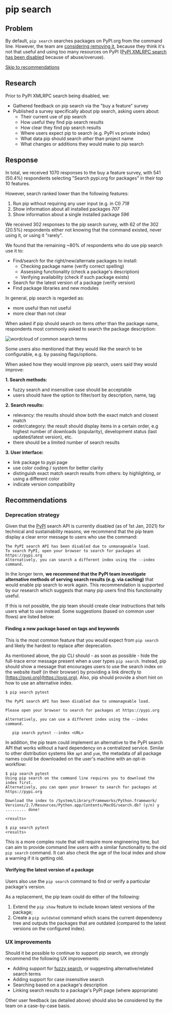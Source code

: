 # pip search

## Problem

By default, `pip search` searches packages on PyPI.org from the command line. However, the team are [considering removing it](https://github.com/pypa/pip/issues/5216), because they think it's not that useful and using too many resources on PyPI ([PyPI XMLRPC search has been disabled](https://status.python.org/incidents/grk0k7sz6zkp) because of abuse/overuse).

[Skip to recommendations](#recommendations)

## Research

Prior to PyPI XMLRPC search being disabled, we:

- Gathered feedback on pip search via the "buy a feature" survey
- Published a survey specifically about pip search, asking users about:
  - Their current use of pip search
  - How useful they find pip search results
  - How clear they find pip search results
  - Where users expect pip to search (e.g. PyPI vs private index)
  - What data pip should search _other_ than project name
  - What changes or additions they would make to pip search

## Response

In total, we received 1070 responses to the buy a feature survey, with 541 (50.4%) respondents selecting "Search pypi.org for packages" in their top 10 features.

However, search ranked lower than the following features:

1. Run pip without requiring any user input (e.g. in CI) _718_
2. Show information about all installed packages _707_
3. Show information about a single installed package _596_

We received 302 responses to the pip search survey, with 62 of the 302 (20.5%) respondents either not knowing that the command existed, never using it, or using it "rarely".

We found that the remaining ~80% of respondents who do use pip search use it to:

- Find/search for the right/new/alternate packages to install:
  - Checking package name (verify correct spelling)
  - Assessing functionality (check a package's description)
  - Verifying availability (check if such package exists)
- Search for the latest version of a package (verify version)
- Find package libraries and new modules

In general, pip search is regarded as:

- more useful than not useful
- more clear than not clear

When asked if pip should search on items _other_ than the package name, respondents most commonly asked to search the package description:

![wordcloud of common search terms](https://i.imgur.com/lxS2TG6.png)

Some users also mentioned that they would like the search to be configurable, e.g. by passing flags/options.

When asked how they would improve pip search, users said they would improve:

**1. Search methods:**

- fuzzy search and insensitive case should be acceptable
- users should have the option to filter/sort by description, name, tag

**2. Search results:**

- relevancy: the results should show both the exact match and closest match
- order/category: the result should display items in a certain order, e.g highest number of downloads (popularity), development status (last updated/latest version), etc.
- there should be a limited number of search results

**3. User interface:**

- link package to pypi page
- use color coding / system for better clarity
- distinguish exact match search results from others: by highlighting, or using a different color
- indicate version compatibility

## Recommendations

### Deprecation strategy

Given that the [PyPI](https://pypi.org/pypi) search API is currently disabled (as of 1st Jan, 2021) for technical and sustainability reasons, we recommend that the pip team display a clear error message to users who use the command:

```
The PyPI search API has been disabled due to unmanageable load.
To search PyPI, open your browser to search for packages at https://pypi.org
Alternatively, you can search a different index using the --index command.
```

In the longer term, **we recommend that the PyPI team investigate alternative methods of serving search results (e.g. via caching)** that would enable pip search to work again. This recommendation is supported by our research which suggests that many pip users find this functionality useful.

If this is not possible, the pip team should create clear instructions that tells users what to use instead. Some suggestions (based on common user flows) are listed below:

#### Finding a new package based on tags and keywords

This is the most common feature that you would expect from `pip search` and likely the hardest to replace after deprecation.

As mentioned above, the pip CLI should - as soon as possible - hide the full-trace error message present when a user types `pip search`. Instead, pip should show a message that encourages users to use the search index on the website itself (in their browser) by providing a link directly to [https://pypi.org](https://pypi.org). Also, pip should provide a short hint on how to use an alternative index.

```
$ pip search pytest

The PyPI search API has been disabled due to unmanageable load.

Please open your browser to search for packages at https://pypi.org

Alternatively, you can use a different index using the --index command.

   pip search pytest --index <URL>
```

In addition, the pip team could implement an alternative to the PyPI search API that works without a hard dependency on a centralized service. Similar to other distribution systems like `apt` and `yum`, the metadata of all package names could be downloaded on the user's machine with an opt-in workflow:

```
$ pip search pytest
Using pip search on the command line requires you to download the index first.
Alternatively, you can open your browser to search for packages at https://pypi.org

Download the index to /System/Library/Frameworks/Python.framework/
Versions/2.7/Resources/Python.app/Contents/MacOS/search.db? (y/n) y
......... done!

<results>

$ pip search pytest
<results>
```

This is a more complex route that will require more engineering time, but can aim to provide command line users with a similar functionality to the old `pip search` command. It can also check the age of the local index and show a warning if it is getting old.

#### Verifying the latest version of a package

Users also use the `pip search` command to find or verify a particular package's version.

As a replacement, the pip team could do either of the following:

1. Extend the `pip show` feature to include known latest versions of the package;
2. Create a `pip outdated` command which scans the current dependency tree and outputs the packages that are outdated (compared to the latest versions on the configured index).

### UX improvements

Should it be possible to continue to support pip search, we strongly recommend the following UX improvements:

- Adding support for [fuzzy search](https://en.wikipedia.org/wiki/Approximate_string_matching), or suggesting alternative/related search terms
- Adding support for case insensitive search
- Searching based on a package's description
- Linking search results to a package's PyPI page (where appropriate)

Other user feedback (as detailed above) should also be considered by the team on a case-by-case basis.
